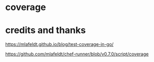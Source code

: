 # coverage

# credits and thanks
https://mlafeldt.github.io/blog/test-coverage-in-go/

https://github.com/mlafeldt/chef-runner/blob/v0.7.0/script/coverage

